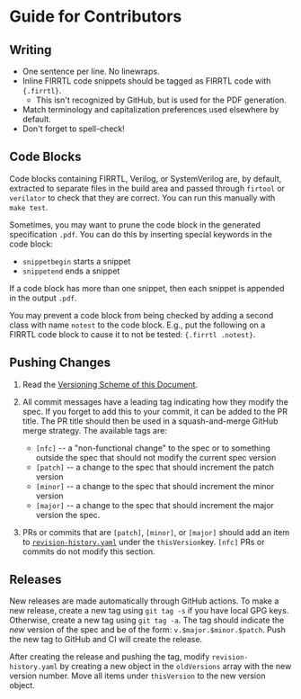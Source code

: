 # Guide for Contributors

## Writing

- One sentence per line.
  No linewraps.
- Inline FIRRTL code snippets should be tagged as FIRRTL code with `{.firrtl}`.
  - This isn't recognized by GitHub, but is used for the PDF generation.
- Match terminology and capitalization preferences used elsewhere by default.
- Don't forget to spell-check!

## Code Blocks

Code blocks containing FIRRTL, Verilog, or SystemVerilog are, by default, extracted to separate files in the build area and passed through `firtool` or `verilator` to check that they are correct.
You can run this manually with `make test`.

Sometimes, you may want to prune the code block in the generated specification `.pdf`.
You can do this by inserting special keywords in the code block:

- `snippetbegin` starts a snippet
- `snippetend` ends a snippet

If a code block has more than one snippet, then each snippet is appended in the output `.pdf`.

You may prevent a code block from being checked by adding a second class with name `notest` to the code block.
E.g., put the following on a FIRRTL code block to cause it to not be tested: `{.firrtl .notest}`.

## Pushing Changes

1.  Read the [Versioning Scheme of this
    Document](https://github.com/chipsalliance/firrtl-spec/blob/main/spec.md#versioning-scheme-of-this-document).

2.  All commit messages have a leading tag indicating how they modify the spec.
    If you forget to add this to your commit, it can be added to the PR title.
    The PR title should then be used in a squash-and-merge GitHub merge strategy.
    The available tags are:

    - `[nfc]` -- a "non-functional change" to the spec or to something outside
      the spec that should not modify the current spec version
    - `[patch]` -- a change to the spec that should increment the patch version
    - `[minor]` -- a change to the spec that should increment the minor version
    - `[major]` -- a change to the spec that should increment the major version the spec.

3.  PRs or commits that are `[patch]`, `[minor]`, or `[major]` should add an item to [`revision-history.yaml`](revision-history.yaml) under the `thisVersion`key.
    `[nfc]` PRs or commits do not modify this section.

## Releases

New releases are made automatically through GitHub actions.
To make a new release, create a new tag using `git tag -s` if you have local GPG keys.
Otherwise, create a new tag using `git tag -a`. The tag should indicate the *new* version of the spec and be of the form: `v.$major.$minor.$patch`.
Push the new tag to GitHub and CI will create the release.

After creating the release and pushing the tag, modify `revision-history.yaml` by creating a new object in the `oldVersions` array with the new version number.
Move all items under `thisVersion` to the new version object.
